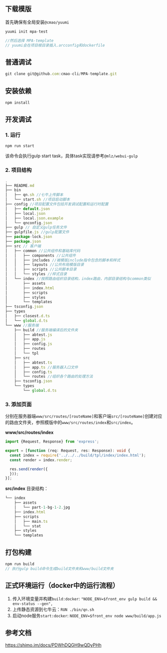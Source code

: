 ## 下载模版
首先确保有全局安装`@cmao/yuumi`
```js
yuumi init mpa-test

//然后选择 MPA-template
// yuumi会在项目根目录插入.arcconfig和dockerfile
```

## 普通调试
```js
git clone git@github.com:cmao-cli/MPA-template.git
```

## 安装依赖
```js
npm install
```

## 开发调试
### 1. 运行
```js
npm run start
```
该命令会执行gulp start task，具体task实现请参考`@mlz/webui-gulp`

### 2. 项目结构
```js
.
├── README.md
├── bin
│   ├── qn.sh //七牛上传脚本
│   └── start.sh //项目启动脚本
├── config //项目配置文件包括开发调试配置和运行时配置
│   ├── default.json
│   ├── local.json
│   ├── local.json.example
│   └── qnconfig.json
├── gulp // 自定义gulp任务文件
├── gulpfile.js //gulp配置文件
├── package-lock.json
├── package.json
├── src // 客户端
│   ├── common //公共组件和基础库代码
│   │   ├── components //公共组件
│   │   ├── includes //被模版include指令包含的脚本和样式
│   │   ├── layouts //公共布局模版目录
│   │   ├── scripts //公共脚本目录
│   │   └── styles //样式目录
│   └── index //按照路由组织目录结构，index路由，内部目录结构与common类似
│       ├── assets
│       ├── index.html
│       ├── scripts
│       ├── styles
│       └── templates
├── tsconfig.json
├── types
│   ├── closest.d.ts
│   └── global.d.ts
└── www //服务端
    ├── build //服务端编译后的文件夹
    │   ├── abtest.js
    │   ├── app.js
    │   ├── config.js
    │   ├── routes
    │   └── tpl
    ├── src
    │   ├── abtest.ts
    │   ├── app.ts //服务器入口文件
    │   ├── config.ts
    │   └── routes //组织各个路由的处理方法
    ├── tsconfig.json
    └── types
        └── global.d.ts
```

### 3. 添加页面
分别在服务器端`www/src/routes/[routeName]`和客户端`src/[routeName]`创建对应的路由文件夹，参照模版中的`www/src/routes/index`和`src/index`。

**www/src/routes/index**
```ts
import {Request, Response} from 'express';

export = [function (req: Request, res: Response): void {
  const index = require('../../../build/tpl/index/index.html');
  const render = index.render;

  res.send(render({
  }));
}];
```

**src/index**
目录结构：
```js
└── index
    ├── assets
    │   └── part-1-bg-1-2.jpg
    ├── index.html
    ├── scripts
    │   ├── main.ts
    │   └── stat
    ├── styles
    └── templates
```

## 打包构建
```js
npm run build
// 执行gulp build命令生成build文件夹和www/build文件夹
```

## 正式环境运行（docker中的运行流程）
1. 传入环境变量并构建`build:docker`: `"NODE_ENV=$front_env gulp build && env-status --gen",` 
2. 上传静态资源到七牛云：`RUN ./bin/qn.sh`
3. 启动node服务`start:docker`: `NODE_ENV=$front_env node www/build/app.js`


## 参考文档
https://shimo.im/docs/PDWhDQGH9wQDyPHh
